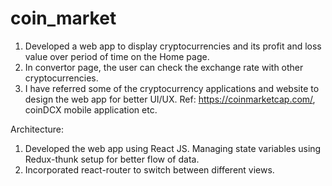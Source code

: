 # coin_market

1. Developed a web app to display cryptocurrencies and its profit and loss value over period of time on the Home page.
2. In convertor page, the user can check the exchange rate with other cryptocurrencies.
3. I have referred some of the cryptocurrency applications and website to design the web app for better UI/UX. Ref: https://coinmarketcap.com/, coinDCX mobile application etc.

Architecture:

1. Developed the web app using React JS. Managing state variables using Redux-thunk setup for better flow of data.
2. Incorporated react-router to switch between different views.
